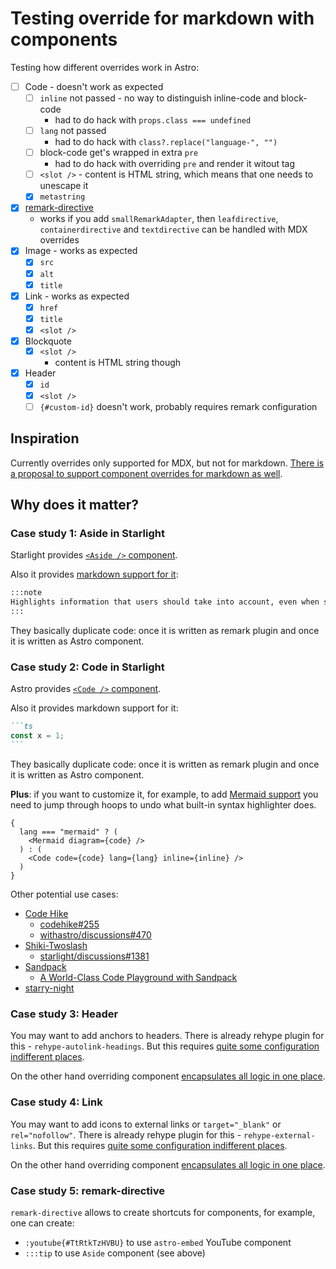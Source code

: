 # Testing override for markdown with components

Testing how different overrides work in Astro:

- [ ] Code - doesn't work as expected
  - [ ] `inline` not passed - no way to distinguish inline-code and block-code
    - had to do hack with `props.class === undefined`
  - [ ] `lang` not passed
    - had to do hack with `class?.replace("language-", "")`
  - [ ] block-code get's wrapped in extra `pre`
    - had to do hack with overriding `pre` and render it witout tag
  - [ ] `<slot />` - content is HTML string, which means that one needs to unescape it
  - [x] `metastring`
- [x] [remark-directive](https://github.com/remarkjs/remark-directive)
  - works if you add `smallRemarkAdapter`, then `leafdirective`, `containerdirective` and `textdirective` can be handled with MDX overrides
- [x] Image - works as expected
  - [x] `src`
  - [x] `alt`
  - [x] `title`
- [x] Link - works as expected
  - [x] `href`
  - [x] `title`
  - [x] `<slot />`
- [x] Blockquote
  - [x] `<slot />`
    - content is HTML string though
- [x] Header
  - [x] `id`
  - [x] `<slot />`
  - [ ] `{#custom-id}` doesn't work, probably requires remark configuration

## Inspiration

Currently overrides only supported for MDX, but not for markdown. [There is a proposal to support component overrides for markdown as well](https://github.com/withastro/roadmap/discussions/769).

## Why does it matter?

### Case study 1: Aside in Starlight

Starlight provides [`<Aside />` component](https://github.com/withastro/starlight/blob/main/packages/starlight/user-components/Aside.astro).

Also it provides [markdown support for it](https://github.com/withastro/starlight/blob/main/packages/starlight/integrations/asides.ts):

```md
:::note
Highlights information that users should take into account, even when skimming.
:::
```

They basically duplicate code: once it is written as remark plugin and once it is written as Astro component.

### Case study 2: Code in Starlight

Astro provides [`<Code />` component](https://docs.astro.build/en/reference/api-reference/#code-).

Also it provides markdown support for it:

````md
```ts
const x = 1;
```
````

They basically duplicate code: once it is written as remark plugin and once it is written as Astro component.

**Plus**: if you want to customize it, for example, to add [Mermaid support](https://github.com/withastro/starlight/discussions/1259) you need to jump through hoops to undo what built-in syntax highlighter does.

```astro
{
  lang === "mermaid" ? (
    <Mermaid diagram={code} />
  ) : (
    <Code code={code} lang={lang} inline={inline} />
  )
}
```

Other potential use cases:

- [Code Hike](https://codehike.org/)
  - [codehike#255](https://github.com/code-hike/codehike/issues/255)
  - [withastro/discussions#470](https://github.com/withastro/roadmap/discussions/470)
- [Shiki-Twoslash](https://shikijs.github.io/twoslash/)
  - [starlight/discussions#1381](https://github.com/withastro/starlight/discussions/1381)
- [Sandpack](https://sandpack.codesandbox.io/)
  - [A World-Class Code Playground with Sandpack](https://www.joshwcomeau.com/react/next-level-playground/)
- [starry-night](https://github.com/wooorm/starry-night)

### Case study 3: Header

You may want to add anchors to headers. There is already rehype plugin for this - `rehype-autolink-headings`. But this requires [quite some configuration indifferent places](https://astro-digital-garden.stereobooster.com/recipes/anchors-for-headings/).

On the other hand overriding component [encapsulates all logic in one place](src/components/H2Override.astro).

### Case study 4: Link

You may want to add icons to external links or `target="_blank"` or `rel="nofollow"`. There is already rehype plugin for this - `rehype-external-links`. But this requires [quite some configuration indifferent places](https://astro-digital-garden.stereobooster.com/recipes/icons-to-external-links/).

On the other hand overriding component [encapsulates all logic in one place](src/components/LinkOverride.astro).

### Case study 5: remark-directive

`remark-directive` allows to create shortcuts for components, for example, one can create:

- `:youtube{#TtRtkTzHVBU}` to use `astro-embed` YouTube component
- `:::tip` to use `Aside` component (see above)
